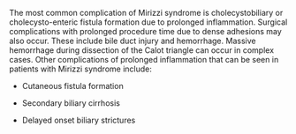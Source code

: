 The most common complication of Mirizzi syndrome is cholecystobiliary or cholecysto-enteric fistula formation due to prolonged inflammation. Surgical complications with prolonged procedure time due to dense adhesions may also occur. These include bile duct injury and hemorrhage. Massive hemorrhage during dissection of the Calot triangle can occur in complex cases. Other complications of prolonged inflammation that can be seen in patients with Mirizzi syndrome include:

- Cutaneous fistula formation

- Secondary biliary cirrhosis

- Delayed onset biliary strictures
